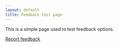 ```yaml
---
layout: default
title: Feedback test page
---
```

This is a simple page used to test feedback options.

<script type="text/javascript" src="https://projects.linaro.org/s/d41d8cd98f00b204e9800998ecf8427e-CDN/fmf0sr/801002/1e5ef50e9bbb50b46cc20bfb9f70c089/2.2.4.6/_/download/batch/com.atlassian.plugins.jquery:jquery/com.atlassian.plugins.jquery:jquery.js?collectorId=11d6e5ff"></script><script type="text/javascript" src="https://projects.linaro.org/s/992f7b204d03a270b0f3f14e2a03bf9f-T/fmf0sr/801002/1e5ef50e9bbb50b46cc20bfb9f70c089/3.0.7/_/download/batch/com.atlassian.jira.collector.plugin.jira-issue-collector-plugin:issuecollector/com.atlassian.jira.collector.plugin.jira-issue-collector-plugin:issuecollector.js?locale=en-GB&collectorId=11d6e5ff"></script>

<script type="text/javascript">
window.ATL_JQ_PAGE_PROPS =  {
"triggerFunction": function(showCollectorDialog) {
    jQuery("#feedback-button").click(function(e) {
        e.preventDefault();
        showCollectorDialog();
    });
},
"fieldValues": {
    priority: '6' // Undecided priority
}};
</script>

<a href="#" id="feedback-button" class='btn btn-primary btn-large'>Report feedback</a>
